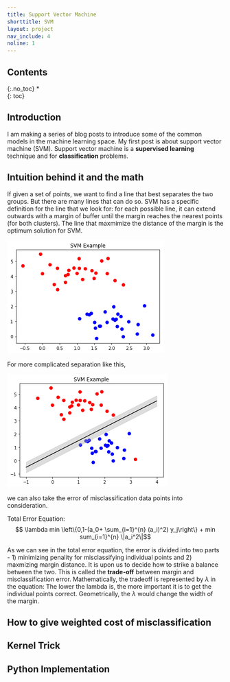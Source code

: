 ```yaml
---
title: Support Vector Machine 
shorttitle: SVM
layout: project
nav_include: 4
noline: 1
---
```

## Contents
{:.no_toc}
*  
{: toc}

## Introduction

I am making a series of blog posts to introduce some of the common models in the machine learning space. My first post is about support vector machine (SVM). Support vector machine is a **supervised learning** technique and for **classification** problems. 

## Intuition behind it and the math

If given a set of points, we want to find a line that best separates the two groups. But there are many lines that can do so. SVM has a specific definition for the line that we look for:
for each possible line, it can extend outwards with a margin of buffer until the margin reaches the nearest points (for both clusters). The line that maxmimize the distance of the margin is the optimum solution for SVM.

![Alt Text](/assets/SVM/plots_0.png)

For more complicated separation like this, 

![Alt Text](/assets/SVM/plots_2.png)

we can also take the error of misclassification data points into consideration. 

Total Error Equation:
$$ \lambda min \left\{0,1-(a_0+ \sum_{i=1}^{n} (a_i)^2) y_j\right\} + min sum_{i=1}^{n} \|a_i^2\|$$

As we can see in the total error equation, the error is divided into two parts - 1) minimizing penality for misclassifying individual points and 2) maxmizing margin distance. It is upon us to decide how to strike a balance between the two. This is called the **trade-off** between margin and misclassification error. Mathematically, the tradeoff is represented by $\lambda$ in the equation: The lower the lambda is, the more important it is to get the individual points correct. Geometrically, the $\lambda$ would change the width of the margin.

## How to give weighted cost of misclassification



## Kernel Trick

## Python Implementation 
